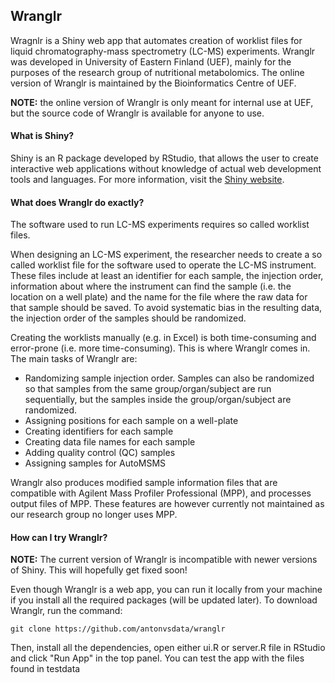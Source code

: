 ## Wranglr

Wragnlr is a Shiny web app that automates creation of worklist files for liquid chromatography-mass spectrometry (LC-MS) experiments. Wranglr was developed in University of Eastern Finland (UEF), mainly for the purposes of the research group of nutritional metabolomics. The online version of Wranglr is maintained by the Bioinformatics Centre of UEF.

**NOTE:** the online version of Wranglr is only meant for internal use at UEF, but the source code of Wranglr is available for anyone to use. 

#### What is Shiny?

Shiny is an R package developed by RStudio, that allows the user to create interactive web applications without knowledge of actual web development tools and languages. For more information, visit the [Shiny website](https://shiny.rstudio.com/). 

#### What does Wranglr do exactly?

The software used to run LC-MS experiments requires so called worklist files.

When designing an LC-MS experiment, the researcher needs to create a so called worklist file for the software used to operate the LC-MS instrument.  These files include at least an identifier for each sample, the injection order, information about where the instrument can find the sample (i.e. the location on a well plate) and the name for the file where the raw data for that sample should be saved. To avoid systematic bias in the resulting data, the injection order of the samples should be randomized.

Creating the worklists manually (e.g. in Excel) is both time-consuming and error-prone (i.e. more time-consuming). This is where Wranglr comes in. The main tasks of Wranglr are:

- Randomizing sample injection order. Samples can also be randomized so that samples from the same group/organ/subject are run sequentially, but the samples inside the group/organ/subject are randomized.
- Assigning positions for each sample on a well-plate
- Creating identifiers for each sample
- Creating data file names for each sample
- Adding quality control (QC) samples
- Assigning samples for AutoMSMS

Wranglr also produces modified sample information files that are compatible with Agilent Mass Profiler Professional (MPP), and processes output files of MPP. These features are however currently not maintained as our research group no longer uses MPP. 

#### How can I try Wranglr?

**NOTE:** The current version of Wranglr is incompatible with newer versions of Shiny. This will hopefully get fixed soon!

Even though Wranglr is a web app, you can run it locally from your machine if you install all the required packages (will be updated later). To download Wranglr, run the command:

```
git clone https://github.com/antonvsdata/wranglr
```

Then, install all the dependencies, open either ui.R or server.R file in RStudio and click "Run App" in the top panel. You can test the app with the files found in testdata